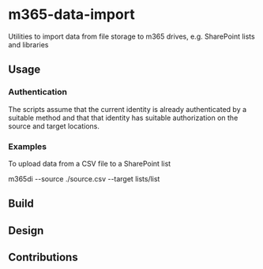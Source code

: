 # m365-data-import

Utilities to import data from file storage to m365 drives, e.g. SharePoint lists and libraries

## Usage

### Authentication

The scripts assume that the current identity is already authenticated by a suitable method and that that identity has suitable authorization on the source and target locations.

### Examples
To upload data from a CSV file to a SharePoint list

m365di --source ./source.csv --target lists/list

## Build

## Design

## Contributions


